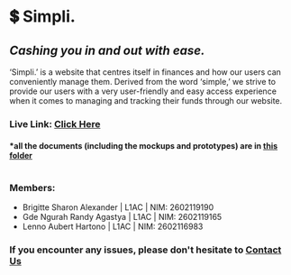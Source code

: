 # 💲 Simpli. 
## _Cashing you in and out with ease._
‘Simpli.’ is a website that centres itself in finances and how our users can conveniently manage them. Derived from the word ‘simple,’ we strive to provide our users with a very user-friendly and easy access experience when it comes to managing and tracking their funds through our website.
### Live Link: [Click Here](http://simpli.host)
#### *all the documents (including the mockups and prototypes) are in [this folder](https://github.com/GuhD01/simpli-hci/tree/main/documents)

#

### Members:
- Brigitte Sharon Alexander | L1AC | NIM: 2602119190
- Gde Ngurah Randy Agastya | L1AC | NIM: 2602119165
- Lenno Aubert Hartono | L1AC | NIM: 2602116983

### If you encounter any issues, please don't hesitate to [Contact Us](mailto:cs@simpli.host)






